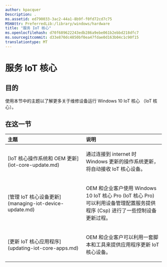 ```yaml
---
author: kpacquer
Description: .
ms.assetid: ed790033-3ac2-44a1-8b9f-f0fd72cd7c75
MSHAttr: PreferredLib:/library/windows/hardware
title: "服务 IoT 核心"
ms.openlocfilehash: d70f689622243edb286a9ebe061b2ebbd218dfc7
ms.sourcegitcommit: d33e870dc4850bf0ea47fdae0d163b04c1c90f15
translationtype: MT
---
```

# <a name="service-iot-core"></a>服务 IoT 核心


## <a name="span-idpurposespanspan-idpurposespanspan-idpurposespanpurpose"></a><span id="Purpose"></span><span id="purpose"></span><span id="PURPOSE"></span>目的


使用本节中的主题以了解更多关于维修设备运行 Windows 10 IoT 核心 （IoT 核心）。

## <a name="span-idinthissectionspanin-this-section"></a><span id="in_this_section"></span>在这一节


<table>
<colgroup>
<col width="50%" />
<col width="50%" />
</colgroup>
<thead>
<tr class="header">
<th align="left">主题</th>
<th align="left">说明</th>
</tr>
</thead>
<tbody>
<tr class="odd">
<td align="left"><p>[IoT 核心操作系统和 OEM 更新](iot-core-update.md)</p></td>
<td align="left"><p>通过连接到 internet 时 Windows 更新的操作系统更新，将自动接收 IoT 核心设备。</p></td>
</tr>
<tr class="even">
<td align="left"><p>[管理 IoT 核心设备更新](managing-iot-device-update.md)</p></td>
<td align="left"><p>OEM 和企业客户使用 Windows 10 IoT 核心 Pro (IoT 核心 Pro) 可以利用设备管理配置服务提供程序 (Csp) 进行了一些控制设备更新过程。</p></td>
</tr>
<tr class="odd">
<td align="left"><p>[更新 IoT 核心应用程序](updating-iot-core-apps.md)</p></td>
<td align="left"><p>OEM 和企业客户可以利用一套脚本和工具来提供应用程序更新 IoT 核心设备。</p></td>
</tr>
</tbody>
</table>

 

 

 





